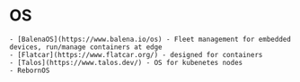 # OS

    - [BalenaOS](https://www.balena.io/os) - Fleet management for embedded devices, run/manage containers at edge
    - [Flatcar](https://www.flatcar.org/) - designed for containers
    - [Talos](https://www.talos.dev/) - OS for kubenetes nodes
    - RebornOS